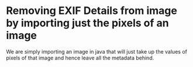 # Removing EXIF Details from image by importing just the pixels of an image

We are simply importing an image in java that will just take up the values of pixels of that image and hence leave all the metadata behind.
